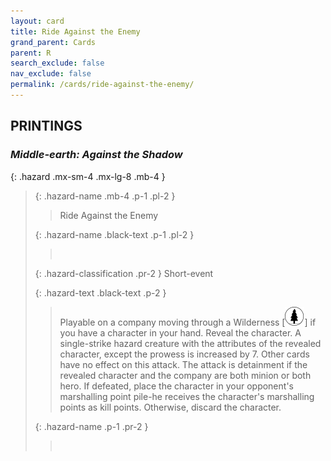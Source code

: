 ```yaml
---
layout: card
title: Ride Against the Enemy
grand_parent: Cards
parent: R
search_exclude: false
nav_exclude: false
permalink: /cards/ride-against-the-enemy/
---
```


## PRINTINGS


### _Middle-earth: Against the Shadow_

{: .hazard .mx-sm-4 .mx-lg-8 .mb-4 }
> {: .hazard-name .mb-4 .p-1 .pl-2 }
> > <div class="hazard-mp"></div>
> > <div class="card-name">Ride Against the Enemy</div>
>
> {: .hazard-name .black-text .p-1 .pl-2 }
> > &nbsp;
>
> {: .hazard-classification .pr-2 }
> Short-event
>
> {: .hazard-text .black-text .p-2 }
> > Playable on a company moving through a Wilderness \[![](/assets/images/wilderness.svg)] if you have a character in your hand. Reveal the character. A single-strike hazard creature with the attributes of the revealed character, except the prowess is increased by 7. Other cards have no effect on this attack. The attack is detainment if the revealed character and the company are both minion or both hero. If defeated, place the character in your opponent's marshalling point pile-he receives the character's marshalling points as kill points. Otherwise, discard the character. 
>
> {: .hazard-name .p-1 .pr-2 }
> > <div class="card-shield"></div>
> > <div class="card-corruption">&nbsp;</div>
